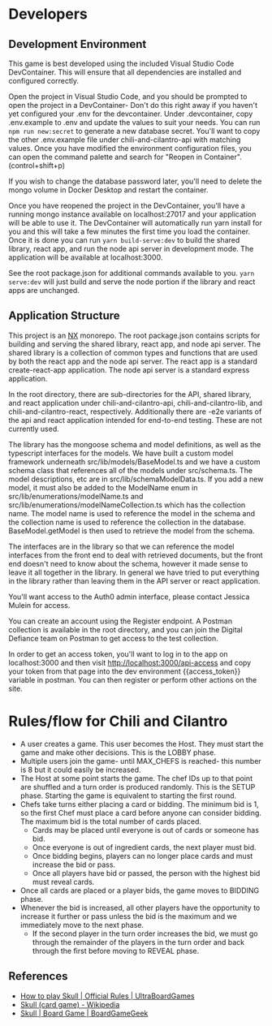 # Developers

## Development Environment

This game is best developed using the included Visual Studio Code DevContainer. This will ensure that all dependencies are installed and configured correctly.

Open the project in Visual Studio Code, and you should be prompted to open the project in a DevContainer- Don't do this right away if you haven't yet configured your .env for the devcontainer. Under .devcontainer, copy .env.example to .env and update the values to suit your needs. You can run ```npm run new:secret``` to generate a new database secret. You'll want to copy the other .env.example file under chili-and-cilantro-api with matching values. Once you have modified the environment configuration files, you can open the command palette and search for "Reopen in Container". (control+shift+p)

  If you wish to change the database password later, you'll need to delete the mongo volume in Docker Desktop and restart the container.

Once you have reopened the project in the DevContainer, you'll have a running mongo instance available on localhost:27017 and your application will be able to use it. The DevContainer will automatically run yarn install for you and this will take a few minutes the first time you load the container. Once it is done you can run ```yarn build-serve:dev``` to build the shared library, react app, and run the node api server in development mode. The application will be available at localhost:3000.

See the root package.json for additional commands available to you. ```yarn serve:dev``` will just build and serve the node portion if the library and react apps are unchanged.

## Application Structure

This project is an [NX](https://nx.dev) monorepo. The root package.json contains scripts for building and serving the shared library, react app, and node api server. The shared library is a collection of common types and functions that are used by both the react app and the node api server. The react app is a standard create-react-app application. The node api server is a standard express application.

In the root directory, there are sub-directories for the API, shared library, and react application under chili-and-cilantro-api, chili-and-cilantro-lib, and chili-and-cilantro-react, respectively. Additionally there are -e2e variants of the api and react application intended for end-to-end testing. These are not currently used.

The library has the mongoose schema and model definitions, as well as the typescript interfaces for the models. We have built a custom model framework underneath src/lib/models/BaseModel.ts and we have a custom schema class that references all of the models under src/schema.ts. The model descriptions, etc are in src/lib/schemaModelData.ts. If you add a new model, it must also be added to the ModelName enum in src/lib/enumerations/modelName.ts and src/lib/enumerations/modelNameCollection.ts which has the collection name. The model name is used to reference the model in the schema and the collection name is used to reference the collection in the database. BaseModel.getModel is then used to retrieve the model from the schema.

The interfaces are in the library so that we can reference the model interfaces from the front end to deal with retrieved documents, but the front end doesn't need to know about the schema, however it made sense to leave it all together in the library. In general we have tried to put everything in the library rather than leaving them in the API server or react application.

You'll want access to the Auth0 admin interface, please contact Jessica Mulein for access.

You can create an account using the Register endpoint. A Postman collection is available in the root directory, and you can join the Digital Defiance team on Postman to get access to the test collection.

In order to get an access token, you'll want to log in to the app on localhost:3000 and then visit [http://localhost:3000/api-access](http://localhost:3000/api-access) and copy your token from that page into the dev environment {{access_token}} variable in postman. You can then register or perform other actions on the site.

# Rules/flow for Chili and Cilantro

- A user creates a game. This user becomes the Host. They must start the game and make other decisions. This is the LOBBY phase.
- Multiple users join the game- until MAX_CHEFS is reached- this number is 8 but it could easily be increased.
- The Host at some point starts the game. The chef IDs up to that point are shuffled and a turn order is produced randomly. This is the SETUP phase. Starting the game is equivalent to starting the first round.
- Chefs take turns either placing a card or bidding. The minimum bid is 1, so the first Chef must place a card before anyone can consider bidding. The maximum bid is the total number of cards placed.
  - Cards may be placed until everyone is out of cards or someone has bid.
  - Once everyone is out of ingredient cards, the next player must bid.
  - Once bidding begins, players can no longer place cards and must increase the bid or pass.
  - Once all players have bid or passed, the person with the highest bid must reveal cards.
- Once all cards are placed or a player bids, the game moves to BIDDING phase.
- Whenever the bid is increased, all other players have the opportunity to increase it further or pass unless the bid is the maximum and we immediately move to the next phase.
  - If the second player in the turn order increases the bid, we must go through the remainder of the players in the turn order and back through the first before moving to REVEAL phase.

## References

- [How to play Skull | Official Rules | UltraBoardGames](https://www.ultraboardgames.com/skull-and-roses/game-rules.php)
- [Skull (card game) - Wikipedia](https://en.wikipedia.org/wiki/Skull_(card_game))
- [Skull | Board Game | BoardGameGeek](https://boardgamegeek.com/boardgame/92415/skull)
